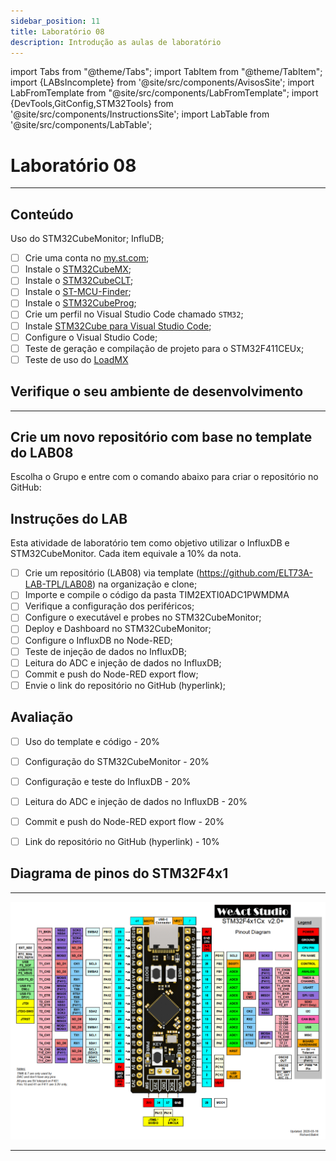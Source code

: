 ```yaml
---
sidebar_position: 11
title: Laboratório 08
description: Introdução as aulas de laboratório
---
```


import Tabs from "@theme/Tabs";
import TabItem from "@theme/TabItem";
import {LABsIncomplete} from '@site/src/components/AvisosSite';
import LabFromTemplate from "@site/src/components/LabFromTemplate";
import {DevTools,GitConfig,STM32Tools} from '@site/src/components/InstructionsSite';
import LabTable from '@site/src/components/LabTable';

# Laboratório 08

<!-- Aviso de que este conteúdo está em construção! -->
<LABsIncomplete />

<!-- Tabela com link para atividade, inicio, fim e descrição do LAB! -->
<div style={{ display: "flex", justifyContent: "center" }}>
  <LabTable index={8} internal={false} />
</div>

---

## Conteúdo

Uso do STM32CubeMonitor; InfluDB;

- [ ] Crie uma conta no [my.st.com](https://www.st.com/content/st_com/en/user-registration.html);
- [ ] Instale o [STM32CubeMX](https://www.st.com/en/development-tools/stm32cubemx.html#get-software);
- [ ] Instale o [STM32CubeCLT](https://www.st.com/en/development-tools/stm32cubeclt.html#get-software);
- [ ] Instale o [ST-MCU-Finder](https://www.st.com/en/development-tools/st-mcu-finder-pc.html#get-software);
- [ ] Instale o [STM32CubeProg](https://www.st.com/en/development-tools/stm32cubeprog.html#get-software);
- [ ] Crie um perfil no Visual Studio Code chamado `STM32`;
- [ ] Instale [STM32Cube para Visual Studio Code](https://marketplace.visualstudio.com/items?itemName=stmicroelectronics.stm32-vscode-extension);
- [ ] Configure o Visual Studio Code;
- [ ] Teste de geração e compilação de projeto para o STM32F411CEUx;
- [ ] Teste de uso do [LoadMX](/docs/loadmx)

## Verifique o seu ambiente de desenvolvimento

<!-- List of Dev Tools -->
<DevTools />

<!-- Configure o git -->
<GitConfig />

---

<!-- List of STM32Cube Tools -->
<STM32Tools />

## Crie um novo repositório com base no template do LAB08

Escolha o Grupo e entre com o comando abaixo para criar o repositório no GitHub:

<!-- Gera instruções para criar o repositório no GitHub por grupo com base no template do laboratório. -->
<LabFromTemplate labNumber="LAB08" opts="-c" />




## Instruções do LAB

Esta atividade de laboratório tem como objetivo utilizar o InfluxDB e STM32CubeMonitor. Cada item equivale a 10% da nota.

- [ ] Crie um repositório (LAB08) via template (https://github.com/ELT73A-LAB-TPL/LAB08) na organização e clone;
- [ ] Importe e compile o código da pasta TIM2EXTI0ADC1PWMDMA
- [ ] Verifique a configuração dos periféricos;
- [ ] Configure o executável e probes no STM32CubeMonitor;
- [ ] Deploy e Dashboard no STM32CubeMonitor;
- [ ] Configure o InfluxDB no Node-RED;
- [ ] Teste de injeção de dados no InfluxDB;
- [ ] Leitura do ADC e injeção de dados no InfluxDB;
- [ ] Commit e push do Node-RED export flow;
- [ ] Envie o link do repositório no GitHub (hyperlink);

## Avaliação
- [ ] Uso do template e código - 20%
- [ ] Configuração do STM32CubeMonitor - 20%
- [ ] Configuração e teste do InfluxDB - 20%
- [ ] Leitura do ADC e injeção de dados no InfluxDB - 20%
- [ ] Commit e push do Node-RED export flow - 20%
- [ ] Link do repositório no GitHub (hyperlink) - 10%


## Diagrama de pinos do STM32F4x1

---

![STM32F4x1 microcontroller pinout diagram;](/img/MiniSTM32F4x1/STM32F4x1_PinoutDiagram_RichardBalint.png)

---

